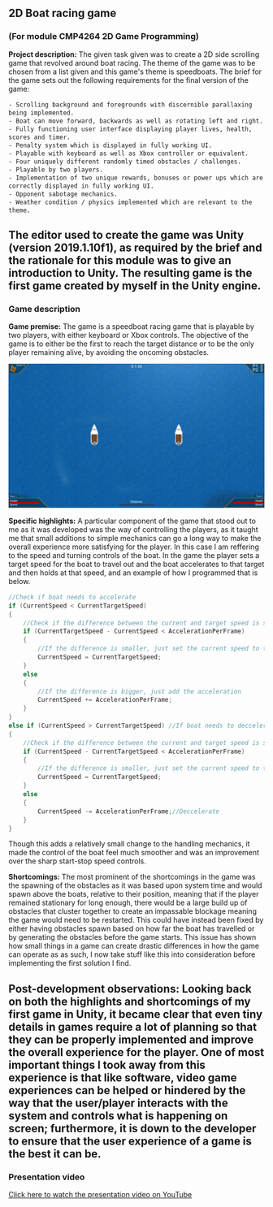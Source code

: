 ## 2D Boat racing game
### (For module CMP4264 2D Game Programming)

**Project description:** The given task given was to create a 2D side scrolling game that revolved around boat racing. The theme of the game was to be chosen from a list given and this game's theme is speedboats. The brief for the game sets out the following requirements for the final version of the game:
```
- Scrolling background and foregrounds with discernible parallaxing being implemented.
- Boat can move forward, backwards as well as rotating left and right.
- Fully functioning user interface displaying player lives, health, scores and timer.
- Penalty system which is displayed in fully working UI.
- Playable with keyboard as well as Xbox controller or equivalent.
- Four uniquely different randomly timed obstacles / challenges.
- Playable by two players.
- Implementation of two unique rewards, bonuses or power ups which are correctly displayed in fully working UI.
- Opponent sabotage mechanics.
- Weather condition / physics implemented which are relevant to the theme.
```
The editor used to create the game was Unity (version 2019.1.10f1), as required by the brief and the rationale for this module was to give an introduction to Unity.
The resulting game is the first game created by myself in the Unity engine.
---
### Game description

**Game premise:** The game is a speedboat racing game that is playable by two players, with either keyboard or Xbox controls. The objective of the game is to either be the first to reach the target distance or to be the only player remaining alive, by avoiding the oncoming obstacles.

<img src="/images/2DBoatRacing/Overview.jpg?raw=true"/>

**Specific highlights:** A particular component of the game that stood out to me as it was developed was the way of controlling the players, as it taught me that small additions to simple mechanics can go a long way to make the overall experience more satisfying for the player. In this case I am reffering to the speed and turning controls of the boat.
In the game the player sets a target speed for the boat to travel out and the boat accelerates to that target and then holds at that speed, and an example of how I programmed that is below.
```csharp
//Check if boat needs to accelerate
if (CurrentSpeed < CurrentTargetSpeed)
{
    //Check if the difference between the current and target speed is smaller than the acceleration per frame value
    if (CurrentTargetSpeed - CurrentSpeed < AccelerationPerFrame)
    {
        //If the difference is smaller, just set the current speed to the target
        CurrentSpeed = CurrentTargetSpeed;
    }
    else
    {
        //If the difference is bigger, just add the acceleration
        CurrentSpeed += AccelerationPerFrame;
    }
}
else if (CurrentSpeed > CurrentTargetSpeed) //If boat needs to deccelerate
{
    //Check if the difference between the current and target speed is smaller than the acceleration per frame value
    if (CurrentSpeed - CurrentTargetSpeed < AccelerationPerFrame)
    {
        //If the difference is smaller, just set the current speed to the target
        CurrentSpeed = CurrentTargetSpeed;
    }
    else
    {
        CurrentSpeed -= AccelerationPerFrame;//Deccelerate
    }
}
```
Though this adds a relatively small change to the handling mechanics, it made the control of the boat feel much smoother and was an improvement over the sharp start-stop speed controls.

**Shortcomings:** The most prominent of the shortcomings in the game was the spawning of the obstacles as it was based upon system time and would spawn above the boats, relative to their position, meaning that if the player remained stationary for long enough, there would be a large build up of obstacles that cluster together to create an impassable blockage meaning the game would need to be restarted. This could have instead been fixed by either having obstacles spawn based on how far the boat has travelled or by generating the obstacles before the game starts.
This issue has shown how small things in a game can create drastic differences in how the game can operate as as such, I now take stuff like this into consideration before implementing the first solution I find.

**Post-development observations:** Looking back on both the highlights and shortcomings of my first game in Unity, it became clear that even tiny details in games require a lot of planning so that they can be properly implemented and improve the overall experience for the player. One of most important things I took away from this experience is that like software, video game experiences can be helped or hindered by the way that the user/player interacts with the system and controls what is happening on screen; furthermore, it is down to the developer to ensure that the user experience of a game is the best it can be.
---

### Presentation video
[Click here to watch the presentation video on YouTube](https://youtu.be/STnrpzrlQls)
